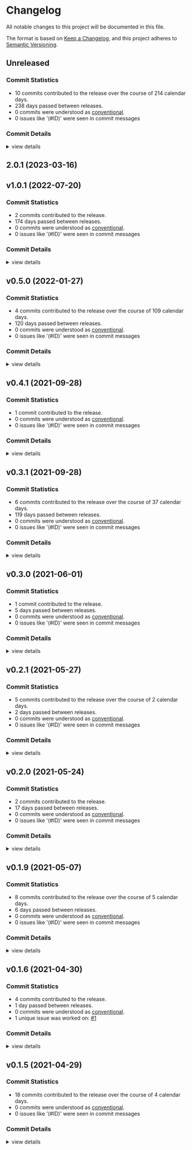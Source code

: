 # Changelog

All notable changes to this project will be documented in this file.

The format is based on [Keep a Changelog](https://keepachangelog.com/en/1.0.0/),
and this project adheres to [Semantic Versioning](https://semver.org/spec/v2.0.0.html).

## Unreleased

### Commit Statistics

<csr-read-only-do-not-edit/>

 - 10 commits contributed to the release over the course of 214 calendar days.
 - 238 days passed between releases.
 - 0 commits were understood as [conventional](https://www.conventionalcommits.org).
 - 0 issues like '(#ID)' were seen in commit messages

### Commit Details

<csr-read-only-do-not-edit/>

<details><summary>view details</summary>

 * **Uncategorized**
    - Adjusting changelogs prior to release of ansi-to-tui v2.0.1 ([`87fe3a0`](https://github.com/uttarayan21/ansi-to-tui/commit/87fe3a0b8d68fccc582eeeccf9d567c1f94b665d))
    - [feat] CHANGELOGS Using cargo changelog ([`3bc3d4b`](https://github.com/uttarayan21/ansi-to-tui/commit/3bc3d4b7811184d0779b73336e9e5f948844b71a))
    - [fix] Bump version prep for release ([`2f18e2f`](https://github.com/uttarayan21/ansi-to-tui/commit/2f18e2faf4ce0937110592e306be1a3bcb0c1733))
    - Add fg/bg colors for 90-110 ANSI code range ([`1bd18a9`](https://github.com/uttarayan21/ansi-to-tui/commit/1bd18a9ab1424d2a1bd785515384aab4d58f07cf))
    - [fix] Don't include the empty spans but keep changing the style ([`acdb671`](https://github.com/uttarayan21/ansi-to-tui/commit/acdb671763c655727f7b5fee9d867ac977d97070))
    - [fix] Don't exclude empty spans ([`0d1e9bc`](https://github.com/uttarayan21/ansi-to-tui/commit/0d1e9bc1786886aec7e1f4ddf058b278793b928a))
    - Fix infinite loop on unsupported escape sequences ([`225669f`](https://github.com/uttarayan21/ansi-to-tui/commit/225669ff1849326dbd20d90639ce86243b8eb5dd))
    - Add test for infinitely looping cases ([`8a59123`](https://github.com/uttarayan21/ansi-to-tui/commit/8a5912326da52c7fed32e815339664d7acd61a64))
    - [update] Version bump ([`0f2ace5`](https://github.com/uttarayan21/ansi-to-tui/commit/0f2ace5449fce46fbf891e4899afc27226f3932e))
    - [fix] Don't hang on screen modes ([`189d9c5`](https://github.com/uttarayan21/ansi-to-tui/commit/189d9c5021e8b69c046be4a4c2cd78095154dc45))
</details>

## 2.0.1 (2023-03-16)

## v1.0.1 (2022-07-20)

### Commit Statistics

<csr-read-only-do-not-edit/>

 - 2 commits contributed to the release.
 - 174 days passed between releases.
 - 0 commits were understood as [conventional](https://www.conventionalcommits.org).
 - 0 issues like '(#ID)' were seen in commit messages

### Commit Details

<csr-read-only-do-not-edit/>

<details><summary>view details</summary>

 * **Uncategorized**
    - Update the readme example ([`a527ba0`](https://github.com/uttarayan21/ansi-to-tui/commit/a527ba066f0a9bdc924849a9c086989ebda5f8c0))
    - Complete rewrite of the whole parser logic ([`0e28929`](https://github.com/uttarayan21/ansi-to-tui/commit/0e289299a123635185f9907a01a379a51009f52b))
</details>

## v0.5.0 (2022-01-27)

### Commit Statistics

<csr-read-only-do-not-edit/>

 - 4 commits contributed to the release over the course of 109 calendar days.
 - 120 days passed between releases.
 - 0 commits were understood as [conventional](https://www.conventionalcommits.org).
 - 0 issues like '(#ID)' were seen in commit messages

### Commit Details

<csr-read-only-do-not-edit/>

<details><summary>view details</summary>

 * **Uncategorized**
    - Bump version to 0.5.0 for tui 0.17.0 ([`92736b3`](https://github.com/uttarayan21/ansi-to-tui/commit/92736b3a6d8cf1f6f0225ed3f95aabe1d27efcf8))
    - Possibly fix #10 ([`5127c8c`](https://github.com/uttarayan21/ansi-to-tui/commit/5127c8c2016b76c0c9c64cc60d187bea37e2e685))
    - Add drone build badge ([`2871347`](https://github.com/uttarayan21/ansi-to-tui/commit/28713475a094612bf894603c720095a243801b24))
    - Add .drone.yml ([`e08a9d8`](https://github.com/uttarayan21/ansi-to-tui/commit/e08a9d8281bcbc31a419b33897c79e62544acd98))
</details>

## v0.4.1 (2021-09-28)

### Commit Statistics

<csr-read-only-do-not-edit/>

 - 1 commit contributed to the release.
 - 0 commits were understood as [conventional](https://www.conventionalcommits.org).
 - 0 issues like '(#ID)' were seen in commit messages

### Commit Details

<csr-read-only-do-not-edit/>

<details><summary>view details</summary>

 * **Uncategorized**
    - V0.4.1 ([`5225ac3`](https://github.com/uttarayan21/ansi-to-tui/commit/5225ac3f4ab26329e0aff938e25e2d123c25d9f0))
</details>

## v0.3.1 (2021-09-28)

### Commit Statistics

<csr-read-only-do-not-edit/>

 - 6 commits contributed to the release over the course of 37 calendar days.
 - 119 days passed between releases.
 - 0 commits were understood as [conventional](https://www.conventionalcommits.org).
 - 0 issues like '(#ID)' were seen in commit messages

### Commit Details

<csr-read-only-do-not-edit/>

<details><summary>view details</summary>

 * **Uncategorized**
    - Update version and fix #9 release ([`e2d7656`](https://github.com/uttarayan21/ansi-to-tui/commit/e2d7656587d7edf313faa2201e0d1f261530b91a))
    - Remove redundant println! lines ([`c108aea`](https://github.com/uttarayan21/ansi-to-tui/commit/c108aea34e7e42ee1ed43c162d0720db546a814d))
    - Fix #9 Color reset not working ([`c159a29`](https://github.com/uttarayan21/ansi-to-tui/commit/c159a29de0ee518037eebfb2f789015379d83d8e))
    - Update readme #8 ([`869a5f4`](https://github.com/uttarayan21/ansi-to-tui/commit/869a5f48f23e4d55eb5c8db24101b0b653c2ca01))
    - Center 2nd column ([`7259a48`](https://github.com/uttarayan21/ansi-to-tui/commit/7259a483aa2654e518ff691a9cc487ca3110e024))
    - Give the README a new look ([`5555bfb`](https://github.com/uttarayan21/ansi-to-tui/commit/5555bfbe825711b9fbbaec3d539c7546da155edb))
</details>

## v0.3.0 (2021-06-01)

### Commit Statistics

<csr-read-only-do-not-edit/>

 - 1 commit contributed to the release.
 - 5 days passed between releases.
 - 0 commits were understood as [conventional](https://www.conventionalcommits.org).
 - 0 issues like '(#ID)' were seen in commit messages

### Commit Details

<csr-read-only-do-not-edit/>

<details><summary>view details</summary>

 * **Uncategorized**
    - Update tui to version v0.15.0 ([`f68a55d`](https://github.com/uttarayan21/ansi-to-tui/commit/f68a55de4ed496767b7063212e0430f66d78e03b))
</details>

## v0.2.1 (2021-05-27)

### Commit Statistics

<csr-read-only-do-not-edit/>

 - 5 commits contributed to the release over the course of 2 calendar days.
 - 2 days passed between releases.
 - 0 commits were understood as [conventional](https://www.conventionalcommits.org).
 - 0 issues like '(#ID)' were seen in commit messages

### Commit Details

<csr-read-only-do-not-edit/>

<details><summary>view details</summary>

 * **Uncategorized**
    - Remove println! and bump version ([`7f0ad21`](https://github.com/uttarayan21/ansi-to-tui/commit/7f0ad21e3701f110f0d56c666e561e1195be3ff6))
    - Remove println! ([`88da943`](https://github.com/uttarayan21/ansi-to-tui/commit/88da943d7300fdc1a867d1b03db33578f3ca7974))
    - Merge branch 'master' of gh:uttarayan21/ansi-to-tui ([`9bcd9c9`](https://github.com/uttarayan21/ansi-to-tui/commit/9bcd9c9d78f4fb33521aef08385b35f0013974c3))
    - Possible fix for #3 ([`7c41742`](https://github.com/uttarayan21/ansi-to-tui/commit/7c41742b2a8665a60c3798da0859b8087f695c9c))
    - Implement StdError and thus, supporting anyhow ([`47d7ac3`](https://github.com/uttarayan21/ansi-to-tui/commit/47d7ac37d830d676fafea8528d8080d53751b1fc))
</details>

## v0.2.0 (2021-05-24)

### Commit Statistics

<csr-read-only-do-not-edit/>

 - 2 commits contributed to the release.
 - 17 days passed between releases.
 - 0 commits were understood as [conventional](https://www.conventionalcommits.org).
 - 0 issues like '(#ID)' were seen in commit messages

### Commit Details

<csr-read-only-do-not-edit/>

<details><summary>view details</summary>

 * **Uncategorized**
    - Fix spelling in documentation and bump version ([`69a8b4c`](https://github.com/uttarayan21/ansi-to-tui/commit/69a8b4cbbb1d7c80592542674653ce8e13e444c8))
    - Fix for #2 ([`985fe88`](https://github.com/uttarayan21/ansi-to-tui/commit/985fe8811ec9d651e034235d88ce5cd68d7d660b))
</details>

## v0.1.9 (2021-05-07)

### Commit Statistics

<csr-read-only-do-not-edit/>

 - 8 commits contributed to the release over the course of 5 calendar days.
 - 6 days passed between releases.
 - 0 commits were understood as [conventional](https://www.conventionalcommits.org).
 - 0 issues like '(#ID)' were seen in commit messages

### Commit Details

<csr-read-only-do-not-edit/>

<details><summary>view details</summary>

 * **Uncategorized**
    - Removed AnsiColor enum ([`aa17233`](https://github.com/uttarayan21/ansi-to-tui/commit/aa1723376985bd4c457b8780d576daa09bf42d34))
    - Minor changes to documentation ([`de7091d`](https://github.com/uttarayan21/ansi-to-tui/commit/de7091daf5e333f7a4b8d3d5aa21b33d6c5b20e6))
    - Minor changes ([`d7fb6e6`](https://github.com/uttarayan21/ansi-to-tui/commit/d7fb6e6d451f7a5296a122db79ec4ef6f6565882))
    - Removed useless AnsiColor enum ([`c66ca17`](https://github.com/uttarayan21/ansi-to-tui/commit/c66ca173845267f834adc97c94a19842499caada))
    - Bump version number ([`6818ee5`](https://github.com/uttarayan21/ansi-to-tui/commit/6818ee5f6e06f59e4569e2bfced65fcd88a24aa2))
    - Keep empty newlines ([`6a80c08`](https://github.com/uttarayan21/ansi-to-tui/commit/6a80c086394e23e380acdfecf16b6159c44846ca))
    - Bump version to 0.1.7 ([`6203e87`](https://github.com/uttarayan21/ansi-to-tui/commit/6203e877974a83eadd273be329b45afc17246cd3))
    - Pub fn ansi_to_text_override_style ([`0694221`](https://github.com/uttarayan21/ansi-to-tui/commit/0694221f34a468ab9dd1070e7b2b363876e65791))
</details>

## v0.1.6 (2021-04-30)

### Commit Statistics

<csr-read-only-do-not-edit/>

 - 4 commits contributed to the release.
 - 1 day passed between releases.
 - 0 commits were understood as [conventional](https://www.conventionalcommits.org).
 - 1 unique issue was worked on: [#1](https://github.com/uttarayan21/ansi-to-tui/issues/1)

### Commit Details

<csr-read-only-do-not-edit/>

<details><summary>view details</summary>

 * **[#1](https://github.com/uttarayan21/ansi-to-tui/issues/1)**
    - Optimize output text size ([`28c9077`](https://github.com/uttarayan21/ansi-to-tui/commit/28c9077a767a14337d8636c1cd47513d53e88711))
 * **Uncategorized**
    - Prepare from release ([`8ad6643`](https://github.com/uttarayan21/ansi-to-tui/commit/8ad6643545b74a0ca0d2dfc3d9857923fe85df81))
    - Fix tests paths ([`a4e50fa`](https://github.com/uttarayan21/ansi-to-tui/commit/a4e50faef2f18328a65f61f066b67eec8fe88bf4))
    - Bump simdutf8 to v0.1.1 ([`2e47e63`](https://github.com/uttarayan21/ansi-to-tui/commit/2e47e63b3f9c03df5a62407e1a494400bfe55e0f))
</details>

## v0.1.5 (2021-04-29)

### Commit Statistics

<csr-read-only-do-not-edit/>

 - 18 commits contributed to the release over the course of 4 calendar days.
 - 0 commits were understood as [conventional](https://www.conventionalcommits.org).
 - 0 issues like '(#ID)' were seen in commit messages

### Commit Details

<csr-read-only-do-not-edit/>

<details><summary>view details</summary>

 * **Uncategorized**
    - Newlines with empty buffers are now shown correctly ([`dce8cf1`](https://github.com/uttarayan21/ansi-to-tui/commit/dce8cf1e5194813936987c9e5cd18f488b8a9409))
    - Add additional test ([`371bd6f`](https://github.com/uttarayan21/ansi-to-tui/commit/371bd6fe5cb8f01c5f2aba1f62b3fa65c74150bc))
    - Change AsRef<[u8]> to IntoIterator<Item = u8> ([`83ccd02`](https://github.com/uttarayan21/ansi-to-tui/commit/83ccd025e021df414cda6fdfbbae8b5e2d49fe13))
    - Large refactor ([`51481fa`](https://github.com/uttarayan21/ansi-to-tui/commit/51481fa9323c45036083ccecd677f42bdb3af1b9))
    - Added tests ([`03b623e`](https://github.com/uttarayan21/ansi-to-tui/commit/03b623ec150bd25a55d98f24818c19cb9e20e931))
    - Add additional tests ([`39f69a2`](https://github.com/uttarayan21/ansi-to-tui/commit/39f69a24b139eb226cabc484ea61a28d86cea1e6))
    - Refactor ([`4c354d5`](https://github.com/uttarayan21/ansi-to-tui/commit/4c354d5c00ed5bbbd01aea3d3e3dfc4ec01aebd3))
    - Allow empty ([`47bc5dd`](https://github.com/uttarayan21/ansi-to-tui/commit/47bc5dd13b03b17da9df8cf746fac6fecfaf7858))
    - Added Documentation badge. ([`8972553`](https://github.com/uttarayan21/ansi-to-tui/commit/8972553bc2f3d77b9fcdb47290c3c67a01d908c5))
    - Added documentation workflow ([`628d8ab`](https://github.com/uttarayan21/ansi-to-tui/commit/628d8abff0993bb6b3afde4915a866a335c1b1d3))
    - Added unicode_width check ([`a3585ba`](https://github.com/uttarayan21/ansi-to-tui/commit/a3585bad0004a03223174bb94376e985813d8fd9))
    - Removed a lot of unnsecessary code. ([`6e2e4dd`](https://github.com/uttarayan21/ansi-to-tui/commit/6e2e4ddc0849f39721a27cfe5bdf55db6f9d7bbd))
    - Somewhat fixed ([`8581b1a`](https://github.com/uttarayan21/ansi-to-tui/commit/8581b1ab0f9840391505f808d24ece44e49a2ef4))
    - Temp fix ([`486c3c9`](https://github.com/uttarayan21/ansi-to-tui/commit/486c3c98ddce0a954e1807f277c9f2d40a8f62ca))
    - Possible fix ([`ec38cb3`](https://github.com/uttarayan21/ansi-to-tui/commit/ec38cb3e62ffcf06b33db28b57fbb6ab214571d1))
    - Pub use ansi::ansi_to_text ([`ed57ab3`](https://github.com/uttarayan21/ansi-to-tui/commit/ed57ab359825a04dcdf866cdd6f58bd4b15caea2))
    - Change from ansitui to ansi-to-tui ([`43b1562`](https://github.com/uttarayan21/ansi-to-tui/commit/43b15627111b8742749acf73232a18378423c05a))
    - Initial Commit. ([`4cd9c8f`](https://github.com/uttarayan21/ansi-to-tui/commit/4cd9c8fc0b5bf1d6fd1274dcf34561b76d186d32))
</details>

